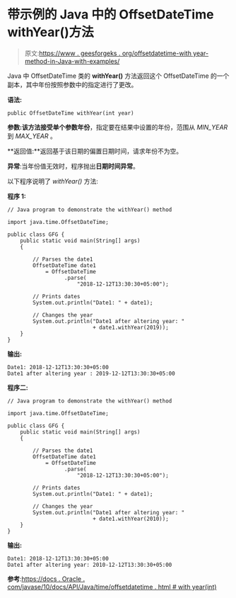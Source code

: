 # 带示例的 Java 中的 OffsetDateTime withYear()方法

> 原文:[https://www . geesforgeks . org/offsetdatetime-with year-method-in-Java-with-examples/](https://www.geeksforgeeks.org/offsetdatetime-withyear-method-in-java-with-examples/)

Java 中 OffsetDateTime 类的 **withYear()** 方法返回这个 OffsetDateTime 的一个副本，其中年份按照参数中的指定进行了更改。

**语法:**

```
public OffsetDateTime withYear(int year)
```

**参数:**该方法接受单个参数**年份**，指定要在结果中设置的年份，范围从 *MIN_YEAR* 到 *MAX_YEAR* 。

**返回值:**返回基于该日期的偏置日期时间，请求年份不为空。

**异常**:当年份值无效时，程序抛出**日期时间异常**。

以下程序说明了 *withYear()* 方法:

**程序 1:**

```
// Java program to demonstrate the withYear() method

import java.time.OffsetDateTime;

public class GFG {
    public static void main(String[] args)
    {

        // Parses the date1
        OffsetDateTime date1
            = OffsetDateTime
                  .parse(
                      "2018-12-12T13:30:30+05:00");

        // Prints dates
        System.out.println("Date1: " + date1);

        // Changes the year
        System.out.println("Date1 after altering year: "
                           + date1.withYear(2019));
    }
}
```

**输出:**

```
Date1: 2018-12-12T13:30:30+05:00
Date1 after altering year : 2019-12-12T13:30:30+05:00

```

**程序二:**

```
// Java program to demonstrate the withYear() method

import java.time.OffsetDateTime;

public class GFG {
    public static void main(String[] args)
    {

        // Parses the date1
        OffsetDateTime date1
            = OffsetDateTime
                  .parse(
                      "2018-12-12T13:30:30+05:00");

        // Prints dates
        System.out.println("Date1: " + date1);

        // Changes the year
        System.out.println("Date1 after altering year: "
                           + date1.withYear(2010));
    }
}
```

**输出:**

```
Date1: 2018-12-12T13:30:30+05:00
Date1 after altering year: 2010-12-12T13:30:30+05:00

```

**参考**:[https://docs . Oracle . com/javase/10/docs/API/Java/time/offsetdatetime . html # with year(int)](https://docs.oracle.com/javase/10/docs/api/java/time/OffsetDateTime.html#withYear(int))